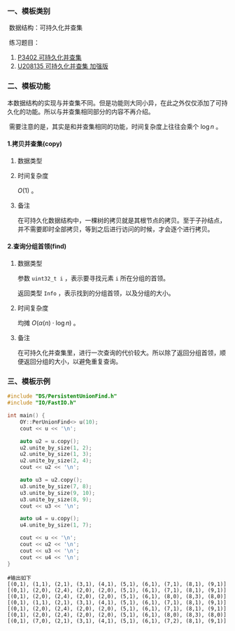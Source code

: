 ### 一、模板类别

​	数据结构：可持久化并查集

​	练习题目：

1. [P3402 可持久化并查集](https://www.luogu.com.cn/problem/P3402)
2. [U208135 可持久化并查集 加强版](https://www.luogu.com.cn/problem/U208135)

### 二、模板功能

​		本数据结构的实现与并查集不同。但是功能则大同小异，在此之外仅仅添加了可持久化的功能。所以与并查集相同部分的内容不再介绍。

​		需要注意的是，其实是和并查集相同的功能，时间复杂度上往往会乘个 $\log n$ 。

#### 1.拷贝并查集(copy)

1. 数据类型

2. 时间复杂度

    $O(1)$ 。

3. 备注

   在可持久化数据结构中，一棵树的拷贝就是其根节点的拷贝。至于子孙结点，并不需要即时全部拷贝，等到之后进行访问的时候，才会逐个进行拷贝。

#### 2.查询分组首领(find)

1. 数据类型

   参数 `uint32_t i` ，表示要寻找元素 `i` 所在分组的首领。

   返回类型 `Info` ，表示找到的分组首领，以及分组的大小。

2. 时间复杂度

   均摊 $O(\alpha (n)\cdot \log n)$  。

3. 备注

   在可持久化并查集里，进行一次查询的代价较大。所以除了返回分组首领，顺便返回分组的大小，以避免重复查询。

### 三、模板示例

```c++
#include "DS/PersistentUnionFind.h"
#include "IO/FastIO.h"

int main() {
    OY::PerUnionFind<> u(10);
    cout << u << '\n';

    auto u2 = u.copy();
    u2.unite_by_size(1, 2);
    u2.unite_by_size(1, 3);
    u2.unite_by_size(2, 4);
    cout << u2 << '\n';

    auto u3 = u2.copy();
    u3.unite_by_size(7, 8);
    u3.unite_by_size(9, 10);
    u3.unite_by_size(8, 9);
    cout << u3 << '\n';

    auto u4 = u.copy();
    u4.unite_by_size(1, 7);

    cout << u << '\n';
    cout << u2 << '\n';
    cout << u3 << '\n';
    cout << u4 << '\n';
}
```

```
#输出如下
[(0,1), (1,1), (2,1), (3,1), (4,1), (5,1), (6,1), (7,1), (8,1), (9,1)]
[(0,1), (2,0), (2,4), (2,0), (2,0), (5,1), (6,1), (7,1), (8,1), (9,1)]
[(0,1), (2,0), (2,4), (2,0), (2,0), (5,1), (6,1), (8,0), (8,3), (8,0)]
[(0,1), (1,1), (2,1), (3,1), (4,1), (5,1), (6,1), (7,1), (8,1), (9,1)]
[(0,1), (2,0), (2,4), (2,0), (2,0), (5,1), (6,1), (7,1), (8,1), (9,1)]
[(0,1), (2,0), (2,4), (2,0), (2,0), (5,1), (6,1), (8,0), (8,3), (8,0)]
[(0,1), (7,0), (2,1), (3,1), (4,1), (5,1), (6,1), (7,2), (8,1), (9,1)]

```

